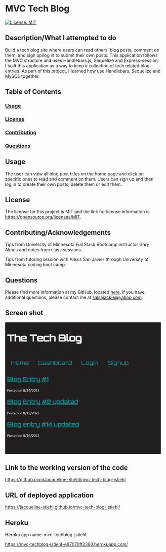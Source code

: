 # MVC Tech Blog

[![License: MIT](https://img.shields.io/badge/License-MIT-yellow.svg)](https://opensource.org/licenses/MIT/)

## Description/What I attempted to do

Build a tech blog site where users can read others' blog posts, comment on them, and sign up/log in to submit their own posts. This application follows the MVC structure and uses Handlebars.js, Sequelize and Express-session. I built this application as a way to keep a collection of tech related blog entries. As part of this project, I learned how use Handlebars, Sequelize and MySQL together.

## Table of Contents

### [Usage](#usage)

### [License](#license)

### [Contributing](#contributing)

### [Questions](#questions)

## Usage

The user can view all blog post titles on the home page and click on specific ones to read and comment on them. Users can sign up and then log in to create their own posts, delete them or edit them.

## License

The license for this project is MIT and the link for license information is https://opensource.org/licenses/MIT.

## Contributing/Acknowledgements

Tips from University of Minnesota Full Stack Bootcamp instructor Gary Almes and notes from class sessions.

Tips from tutoring session with Alexis San Javier through University of Minnesota coding boot camp.

## Questions

Please find more information at my GitHub, located [here](https://github.com/Jacqueline-Stiehl).
If you have additional questions, please contact me at salsajackie@yahoo.com.

## Screen shot

![Screen shot of MVC tech blog homework assignment](./assets/images/Screenshot-MVC-techblog.png)

## Link to the working version of the code

https://github.com/Jacqueline-Stiehl/mvc-tech-blog-jstiehl

## URL of deployed application

https://jacqueline-stiehl.github.io/mvc-tech-blog-jstiehl/

## Heroku

Heroku app name: mvc-techblog-jstiehl:

https://mvc-techblog-jstiehl-e87070ff2360.herokuapp.com/
